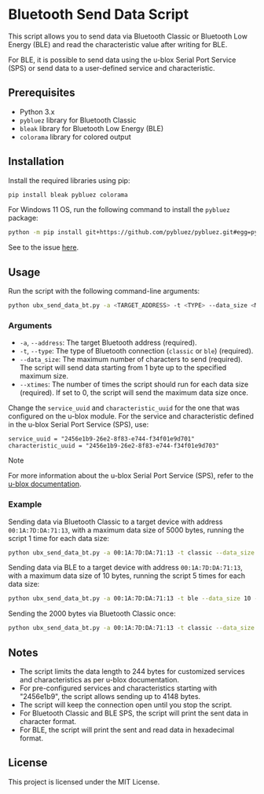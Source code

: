 # Bluetooth Send Data Script

This script allows you to send data via Bluetooth Classic or Bluetooth Low Energy (BLE) and read the characteristic value after writing for BLE.

For BLE, it is possible to send data using the u-blox Serial Port Service (SPS) or send data to a user-defined service and characteristic.

## Prerequisites

- Python 3.x
- `pybluez` library for Bluetooth Classic
- `bleak` library for Bluetooth Low Energy (BLE)
- `colorama` library for colored output

## Installation

Install the required libraries using pip:

```sh
pip install bleak pybluez colorama
```

For Windows 11 OS, run the following command to install the `pybluez` package:

```sh
python -m pip install git+https://github.com/pybluez/pybluez.git#egg=pybluez
```

See to the issue [here](https://github.com/pybluez/pybluez/issues/471).

## Usage

Run the script with the following command-line arguments:

```sh
python ubx_send_data_bt.py -a <TARGET_ADDRESS> -t <TYPE> --data_size <MAX_DATA_SIZE> --xtimes <XTIMES>
```

### Arguments

- `-a`, `--address`: The target Bluetooth address (required).
- `-t`, `--type`: The type of Bluetooth connection (`classic` or `ble`) (required).
- `--data_size`: The maximum number of characters to send (required). The script will send data starting from 1 byte up to the specified maximum size.
- `--xtimes`: The number of times the script should run for each data size (required). If set to 0, the script will send the maximum data size once.

Change the `service_uuid` and `characteristic_uuid` for the one that was configured on the u-blox module.
For the service and characteristic defined in the u-blox Serial Port Service (SPS), use:
```
service_uuid = "2456e1b9-26e2-8f83-e744-f34f01e9d701"
characteristic_uuid = "2456e1b9-26e2-8f83-e744-f34f01e9d703"
```
> [!NOTE]
> For more information about the u-blox Serial Port Service (SPS), refer to the [u-blox documentation](https://u-blox.com/docs/UBX-16011192).

### Example

Sending data via Bluetooth Classic to a target device with address `00:1A:7D:DA:71:13`, with a maximum data size of 5000 bytes, running the script 1 time for each data size:

```sh
python ubx_send_data_bt.py -a 00:1A:7D:DA:71:13 -t classic --data_size 5000 --xtimes 1
```

Sending data via BLE to a target device with address `00:1A:7D:DA:71:13`, with a maximum data size of 10 bytes, running the script 5 times for each data size:

```sh
python ubx_send_data_bt.py -a 00:1A:7D:DA:71:13 -t ble --data_size 10 --xtimes 5
```

Sending the 2000 bytes via Bluetooth Classic once:

```sh
python ubx_send_data_bt.py -a 00:1A:7D:DA:71:13 -t classic --data_size 10 --xtimes 0
```

## Notes

- The script limits the data length to 244 bytes for customized services and characteristics as per u-blox documentation.
- For pre-configured services and characteristics starting with "2456e1b9", the script allows sending up to 4148 bytes.
- The script will keep the connection open until you stop the script.
- For Bluetooth Classic and BLE SPS, the script will print the sent data in character format.
- For BLE, the script will print the sent and read data in hexadecimal format.

## License

This project is licensed under the MIT License.
